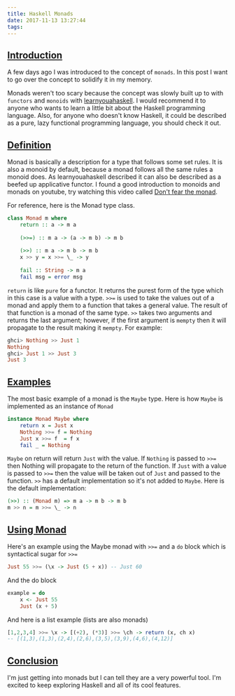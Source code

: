 ```yaml
---
title: Haskell Monads
date: 2017-11-13 13:27:44
tags:
---
```


[Introduction](#Introduction "Introduction")
---------------------------------------------------------

A few days ago I was introduced to the concept of `monads`. In this post
I want to go over the concept to solidify it in my memory.

Monads weren't too scary because the concept was slowly built up to with
`functors` and `monoids` with
[learnyouahaskell](http://learnyouahaskell.com). I would recommend it to
anyone who wants to learn a little bit about the Haskell programming
language. Also, for anyone who doesn't know Haskell, it could be
described as a pure, lazy functional programming language, you should
check it out.

[Definition](#Definition "Definition")
---------------------------------------------------

Monad is basically a description for a type that follows some set rules.
It is also a monoid by default, because a monad follows all the same
rules a monoid does. As learnyouahaskell described it can also be
described as a beefed up applicative functor. I found a good
introduction to monoids and monads on youtube, try watching this video
called [Don't fear the
monad](https://www.youtube.com/watch?v=ZhuHCtR3xq8).

For reference, here is the Monad type class.

```haskell
class Monad m where  
    return :: a -> m a  
  
    (>>=) :: m a -> (a -> m b) -> m b  
  
    (>>) :: m a -> m b -> m b  
    x >> y = x >>= \_ -> y  
  
    fail :: String -> m a  
    fail msg = error msg
```

`return` is like `pure` for a functor. It returns the purest form of the
type which in this case is a value with a type. `>>=` is used to take
the values out of a monad and apply them to a function that takes a
general value. The result of that function is a monad of the same type.
`>>` takes two arguments and returns the last argument; however, if the
first argument is `mempty` then it will propagate to the result making
it `mempty`. For example:

```haskell
ghci> Nothing >> Just 1
Nothing
ghci> Just 1 >> Just 3
Just 3
```

[Examples](#Examples "Examples")
---------------------------------------------

The most basic example of a monad is the `Maybe` type. Here is how
`Maybe` is implemented as an instance of `Monad`

```haskell
instance Monad Maybe where  
    return x = Just x  
    Nothing >>= f = Nothing  
    Just x >>= f  = f x  
    fail _ = Nothing
```

`Maybe` on return will return `Just` with the value. If `Nothing` is
passed to `>>=` then Nothing will propagate to the return of the
function. If `Just` with a value is passed to `>>=` then the value will
be taken out of `Just` and passed to the function. `>>` has a default
implementation so it's not added to `Maybe`. Here is the default
implementation:

```haskell
(>>) :: (Monad m) => m a -> m b -> m b  
m >> n = m >>= \_ -> n
```

[Using Monad](#Using-Monads "Using Monads")
---------------------------------------------------------

Here's an example using the Maybe monad with `>>=` and a `do` block
which is syntactical sugar for `>>=`

```haskell
Just 55 >>= (\x -> Just (5 + x)) -- Just 60
```

And the do block

```haskell
example = do
    x <- Just 55
    Just (x + 5)
```

And here is a list example (lists are also monads)

```haskell
[1,2,3,4] >>= \x -> [(+2), (*3)] >>= \ch -> return (x, ch x)
-- [(1,3),(1,3),(2,4),(2,6),(3,5),(3,9),(4,6),(4,12)]
```

[Conclusion](#Conclusion "Conclusion")
---------------------------------------------------

I'm just getting into monads but I can tell they are a very powerful
tool. I'm excited to keep exploring Haskell and all of its cool
features.